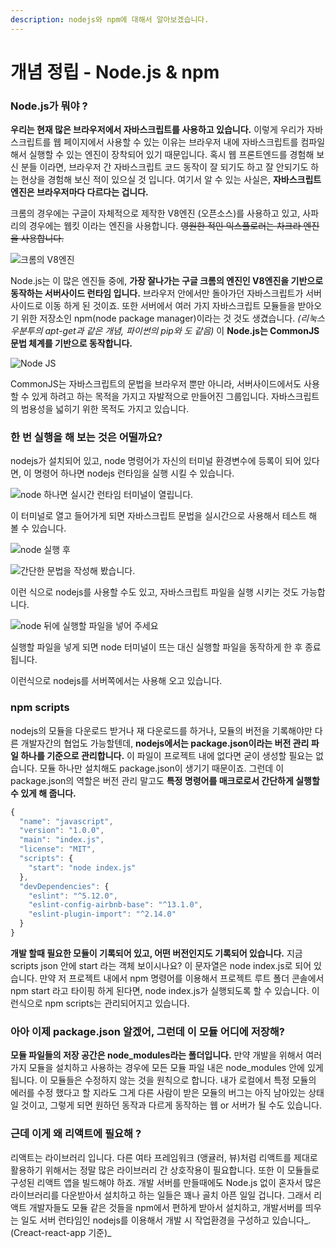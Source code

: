 ```yaml
---
description: nodejs와 npm에 대해서 알아보겠습니다.
---
```


# 개념 정립 - Node.js & npm

### Node.js가 뭐야 ?

**우리는 현재 많은 브라우저에서 자바스크립트를 사용하고 있습니다.** 이렇게 우리가 자바스크립트를 웹 페이지에서 사용할 수 있는 이유는 브라우저 내에 자바스크립트를 컴파일해서 실행할 수 있는 엔진이 장착되어 있기 때문입니다. 혹시 웹 프론트엔드를 경험해 보신 분들 이라면, 브라우저 간 자바스크립트 코드 동작이 잘 되기도 하고 잘 안되기도 하는 현상을 경험해 보신 적이 있으실 것 입니다. 여기서 알 수 있는 사실은, **자바스크립트 엔진은 브라우저마다 다르다는 겁니다.**

크롬의 경우에는 구글이 자체적으로 제작한 V8엔진 \(오픈소스\)를 사용하고 있고, 사파리의 경우에는 웹킷 이라는 엔진을 사용합니다. ~~영원한 적인 익스플로러는 차크라 엔진을 사용합니다.~~

![&#xD06C;&#xB86C;&#xC758; V8&#xC5D4;&#xC9C4;](.gitbook/assets/1200px-v8_javascript_engine_logo_2.svg.png)

Node.js는 이 많은 엔진들 중에, **가장 잘나가는 구글 크롬의 엔진인 V8엔진을 기반으로 동작하는 서버사이드 런타임 입니다.** 브라우저 안에서만 돌아가던 자바스크립트가 서버사이드로 이동 하게 된 것이죠. 또한 서버에서 여러 가지 자바스크립트 모듈들을 받아오기 위한 저장소인 npm\(node package manager\)이라는 것 것도 생겼습니다. _\(리눅스 우분투의  apt-get과 같은 개념, 파이썬의 pip와 도 같음\)_ 이 **Node.js는 CommonJS문법 체계를 기반으로 동작합니다.**

![Node JS](.gitbook/assets/nodejs.jpg)

CommonJS는 자바스크립트의 문법을 브라우저 뿐만 아니라, 서버사이드에서도 사용할 수 있게 하려고 하는 목적을 가지고 자발적으로 만들어진 그룹입니다. 자바스크립트의 범용성을 넓히기 위한 목적도 가지고 있습니다.

### 한 번 실행을 해 보는 것은 어떨까요?

nodejs가 설치되어 있고, node 명령어가 자신의 터미널 환경변수에 등록이 되어 있다면, 이 명령어 하나면 nodejs 런타임을 실행 시킬 수 있습니다.

![node &#xD558;&#xB098;&#xBA74; &#xC2E4;&#xC2DC;&#xAC04; &#xB7F0;&#xD0C0;&#xC784; &#xD130;&#xBBF8;&#xB110;&#xC774; &#xC5F4;&#xB9BD;&#xB2C8;&#xB2E4;.](.gitbook/assets/2019-01-21-11.19.55.png)

이 터미널로 열고 들어가게 되면 자바스크립트 문법을 실시간으로 사용해서 테스트 해 볼 수 있습니다.

![node &#xC2E4;&#xD589; &#xD6C4;](.gitbook/assets/2019-01-21-11.19.59.png)

![&#xAC04;&#xB2E8;&#xD55C; &#xBB38;&#xBC95;&#xC744; &#xC791;&#xC131;&#xD574; &#xBD24;&#xC2B5;&#xB2C8;&#xB2E4;.](.gitbook/assets/2019-01-21-11.48.20.png)

이런 식으로 nodejs를 사용할 수도 있고, 자바스크립트 파일을 실행 시키는 것도 가능합니다.

![node &#xB4A4;&#xC5D0; &#xC2E4;&#xD589;&#xD560; &#xD30C;&#xC77C;&#xC744; &#xB123;&#xC5B4; &#xC8FC;&#xC138;&#xC694;](.gitbook/assets/2019-01-21-11.49.36.png)

실행할 파일을 넣게 되면 node 터미널이 뜨는 대신 실행할 파일을 동작하게 한 후 종료됩니다.

이런식으로 nodejs를 서버쪽에서는 사용해 오고 있습니다.

### npm scripts

nodejs의 모듈을 다운로드 받거나 재 다운로드를 하거나, 모듈의 버전을 기록해야만 다른 개발자간의 협업도 가능할텐데, **nodejs에서는 package.json이라는 버전 관리 파일 하나를 기준으로 관리합니다.** 이 파일이 프로젝트 내에 없다면 굳이 생성할 필요는 없습니다. 모듈 하나만 설치해도 package.json이 생기기 때문이죠. 그런데 이 package.json의 역할은 버전 관리 말고도 **특정 명령어를 매크로로서 간단하게 실행할 수 있게 해 줍니다.**

```javascript
{
  "name": "javascript",
  "version": "1.0.0",
  "main": "index.js",
  "license": "MIT",
  "scripts": {
    "start": "node index.js"
  },
  "devDependencies": {
    "eslint": "^5.12.0",
    "eslint-config-airbnb-base": "^13.1.0",
    "eslint-plugin-import": "^2.14.0"
  }
}
```

**개발 할때 필요한 모듈이 기록되어 있고, 어떤 버전인지도 기록되어 있습니다.** 지금 scripts json 안에 start 라는 객체 보이시나요? 이 문자열은 node index.js로 되어 있습니다. 만약 저 프로젝트 내에서 npm 명령어를 이용해서 프로젝트 루트 폴더 콘솔에서 npm start 라고 타이핑 하게 된다면, node index.js가 실행되도록 할 수 있습니다. 이런식으로 npm scripts는 관리되어지고 있습니다.

### 아아 이제 package.json 알겠어, 그런데 이 모듈 어디에 저장해?

**모듈 파일들의 저장 공간은  node\_modules라는 폴더입니다.** 만약 개발을 위해서 여러가지 모듈을 설치하고 사용하는 경우에 모든 모듈 파일 내은 node\_modules 안에 있게 됩니다. 이 모듈들은 수정하지 않는 것을 원칙으로 합니다. 내가 로컬에서 특정 모듈의 에러를 수정 했다고 할 지라도 그게 다른 사람이 받은 모듈의 버그는 아직 남아있는 상태일 것이고, 그렇게 되면 원하던 동작과 다르게 동작하는 웹 or 서버가 될 수도 있습니다.

### 근데 이게 왜 리액트에 필요해 ?

리액트는 라이브러리 입니다. 다른 여타 프레임워크 \(앵귤러, 뷰\)처럼 리액트를 제대로 활용하기 위해서는 정말 많은 라이브러리 간 상호작용이 필요합니다. 또한 이 모듈들로 구성된 리액트 앱을 빌드해야 하죠. 개발 서버를 만들때에도 Node.js 없이 혼자서 많은 라이브러리를 다운받아서 설치하고 하는 일들은 꽤나 골치 아픈 일일 겁니다. 그래서 리액트 개발자들도 모듈 같은 것들을 npm에서 편하게 받아서 설치하고, 개발서버를 띄우는 일도 서버 런타임인 nodejs를 이용해서 개발 시 작업환경을 구성하고 있습니다_. \(Creact-react-app 기준\)_ 

